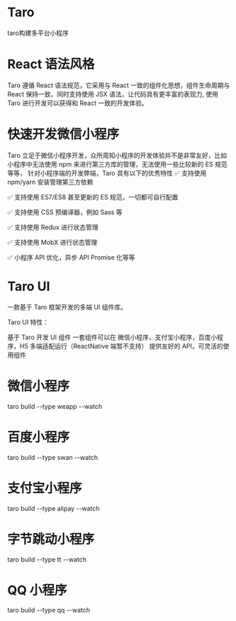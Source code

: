 # Taro
taro构建多平台小程序

# React 语法风格
Taro 遵循 React 语法规范，它采用与 React 一致的组件化思想，组件生命周期与 React 保持一致，同时支持使用 JSX 语法，让代码具有更丰富的表现力,
使用 Taro 进行开发可以获得和 React 一致的开发体验。

# 快速开发微信小程序
Taro 立足于微信小程序开发，众所周知小程序的开发体验并不是非常友好，比如小程序中无法使用 npm 来进行第三方库的管理，无法使用一些比较新的 ES 规范等等，
针对小程序端的开发弊端，Taro 具有以下的优秀特性
✅ 支持使用 npm/yarn 安装管理第三方依赖

✅ 支持使用 ES7/ES8 甚至更新的 ES 规范，一切都可自行配置

✅ 支持使用 CSS 预编译器，例如 Sass 等

✅ 支持使用 Redux 进行状态管理

✅ 支持使用 MobX 进行状态管理

✅ 小程序 API 优化，异步 API Promise 化等等

# Taro UI

一款基于 Taro 框架开发的多端 UI 组件库。

Taro UI 特性：

基于 Taro 开发 UI 组件
一套组件可以在 微信小程序，支付宝小程序，百度小程序，H5 多端适配运行（ReactNative 端暂不支持）
提供友好的 API，可灵活的使用组件

# 微信小程序
taro build --type weapp --watch

# 百度小程序
taro build --type swan --watch

# 支付宝小程序
taro build --type alipay --watch

# 字节跳动小程序
taro build --type tt --watch

# QQ 小程序
taro build --type qq --watch
